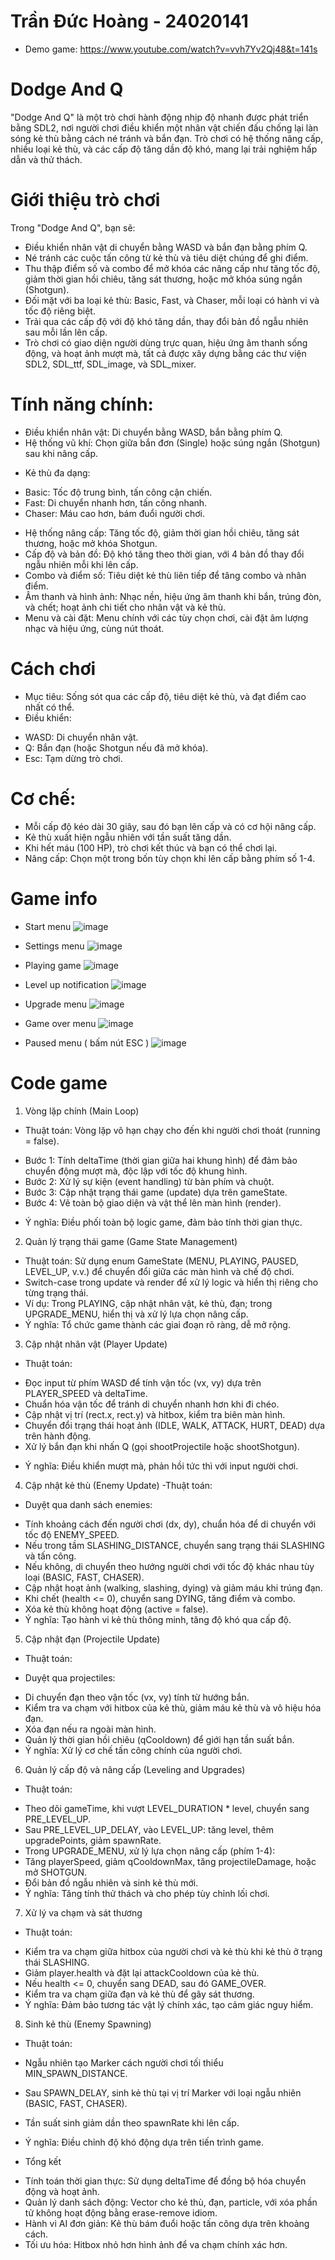 # Trần Đức Hoàng - 24020141
- Demo game: https://www.youtube.com/watch?v=vvh7Yv2Qj48&t=141s

# Dodge And Q
"Dodge And Q" là một trò chơi hành động nhịp độ nhanh được phát triển bằng SDL2, nơi người chơi điều khiển một nhân vật chiến đấu chống lại làn sóng kẻ thù bằng cách né tránh và bắn đạn. Trò chơi có hệ thống nâng cấp, nhiều loại kẻ thù, và các cấp độ tăng dần độ khó, mang lại trải nghiệm hấp dẫn và thử thách.

# Giới thiệu trò chơi

Trong "Dodge And Q", bạn sẽ:
- Điều khiển nhân vật di chuyển bằng WASD và bắn đạn bằng phím Q.
- Né tránh các cuộc tấn công từ kẻ thù và tiêu diệt chúng để ghi điểm.
- Thu thập điểm số và combo để mở khóa các nâng cấp như tăng tốc độ, giảm thời gian hồi chiêu, tăng sát thương, hoặc mở khóa súng ngắn (Shotgun).
- Đối mặt với ba loại kẻ thù: Basic, Fast, và Chaser, mỗi loại có hành vi và tốc độ riêng biệt.
- Trải qua các cấp độ với độ khó tăng dần, thay đổi bản đồ ngẫu nhiên sau mỗi lần lên cấp.
- Trò chơi có giao diện người dùng trực quan, hiệu ứng âm thanh sống động, và hoạt ảnh mượt mà, tất cả được xây dựng bằng các thư viện SDL2, SDL_ttf, SDL_image, và SDL_mixer.

 # Tính năng chính:
- Điều khiển nhân vật: Di chuyển bằng WASD, bắn bằng phím Q.
- Hệ thống vũ khí: Chọn giữa bắn đơn (Single) hoặc súng ngắn (Shotgun) sau khi nâng cấp.

+ Kẻ thù đa dạng:
- Basic: Tốc độ trung bình, tấn công cận chiến.
- Fast: Di chuyển nhanh hơn, tấn công nhanh.
- Chaser: Máu cao hơn, bám đuổi người chơi.

+ Hệ thống nâng cấp: Tăng tốc độ, giảm thời gian hồi chiêu, tăng sát thương, hoặc mở khóa Shotgun.
+ Cấp độ và bản đồ: Độ khó tăng theo thời gian, với 4 bản đồ thay đổi ngẫu nhiên mỗi khi lên cấp.
+ Combo và điểm số: Tiêu diệt kẻ thù liên tiếp để tăng combo và nhân điểm.
+ Âm thanh và hình ảnh: Nhạc nền, hiệu ứng âm thanh khi bắn, trúng đòn, và chết; hoạt ảnh chi tiết cho nhân vật và kẻ thù.
+ Menu và cài đặt: Menu chính với các tùy chọn chơi, cài đặt âm lượng nhạc và hiệu ứng, cùng nút thoát.

# Cách chơi
- Mục tiêu: Sống sót qua các cấp độ, tiêu diệt kẻ thù, và đạt điểm cao nhất có thể.
- Điều khiển:
+ WASD: Di chuyển nhân vật.
+ Q: Bắn đạn (hoặc Shotgun nếu đã mở khóa).
+ Esc: Tạm dừng trò chơi.

# Cơ chế:
- Mỗi cấp độ kéo dài 30 giây, sau đó bạn lên cấp và có cơ hội nâng cấp.
- Kẻ thù xuất hiện ngẫu nhiên với tần suất tăng dần.
- Khi hết máu (100 HP), trò chơi kết thúc và bạn có thể chơi lại.
- Nâng cấp: Chọn một trong bốn tùy chọn khi lên cấp bằng phím số 1-4.

 # Game info

- Start menu
![image](https://github.com/user-attachments/assets/7833abf3-fece-4e1f-be87-59830942bf7f)

- Settings menu
![image](https://github.com/user-attachments/assets/74a5fc6d-133a-4e9e-84f8-6db7589ce245)

- Playing game
![image](https://github.com/user-attachments/assets/6f134693-7492-42af-855a-3d4c07a1e57d)

- Level up notification
![image](https://github.com/user-attachments/assets/85614033-9f4f-4822-89a6-af8120627546)


- Upgrade menu
![image](https://github.com/user-attachments/assets/fd4e0d06-435b-421d-9e18-834f8447dfd4)


- Game over menu
![image](https://github.com/user-attachments/assets/41a07610-05de-4282-adc5-da6d955a3a98)

- Paused menu ( bấm nút ESC )
![image](https://github.com/user-attachments/assets/9ca13969-87c9-4f7a-bde0-d78bba98b051)

# Code game
1. Vòng lặp chính (Main Loop)
- Thuật toán: Vòng lặp vô hạn chạy cho đến khi người chơi thoát (running = false).
+ Bước 1: Tính deltaTime (thời gian giữa hai khung hình) để đảm bảo chuyển động mượt mà, độc lập với tốc độ khung hình.
+ Bước 2: Xử lý sự kiện (event handling) từ bàn phím và chuột.
+ Bước 3: Cập nhật trạng thái game (update) dựa trên gameState.
+ Bước 4: Vẽ toàn bộ giao diện và vật thể lên màn hình (render).
- Ý nghĩa: Điều phối toàn bộ logic game, đảm bảo tính thời gian thực.
2. Quản lý trạng thái game (Game State Management)
- Thuật toán: Sử dụng enum GameState (MENU, PLAYING, PAUSED, LEVEL_UP, v.v.) để chuyển đổi giữa các màn hình và chế độ chơi.
- Switch-case trong update và render để xử lý logic và hiển thị riêng cho từng trạng thái.
- Ví dụ: Trong PLAYING, cập nhật nhân vật, kẻ thù, đạn; trong UPGRADE_MENU, hiển thị và xử lý lựa chọn nâng cấp.
- Ý nghĩa: Tổ chức game thành các giai đoạn rõ ràng, dễ mở rộng.
3. Cập nhật nhân vật (Player Update)
- Thuật toán:
+ Đọc input từ phím WASD để tính vận tốc (vx, vy) dựa trên PLAYER_SPEED và deltaTime.
+ Chuẩn hóa vận tốc để tránh di chuyển nhanh hơn khi đi chéo.
+ Cập nhật vị trí (rect.x, rect.y) và hitbox, kiểm tra biên màn hình.
+ Chuyển đổi trạng thái hoạt ảnh (IDLE, WALK, ATTACK, HURT, DEAD) dựa trên hành động.
+ Xử lý bắn đạn khi nhấn Q (gọi shootProjectile hoặc shootShotgun).
- Ý nghĩa: Điều khiển mượt mà, phản hồi tức thì với input người chơi.
4. Cập nhật kẻ thù (Enemy Update)
-Thuật toán:
+ Duyệt qua danh sách enemies:
* Tính khoảng cách đến người chơi (dx, dy), chuẩn hóa để di chuyển với tốc độ ENEMY_SPEED.
* Nếu trong tầm SLASHING_DISTANCE, chuyển sang trạng thái SLASHING và tấn công.
* Nếu không, di chuyển theo hướng người chơi với tốc độ khác nhau tùy loại (BASIC, FAST, CHASER).
* Cập nhật hoạt ảnh (walking, slashing, dying) và giảm máu khi trúng đạn.
* Khi chết (health <= 0), chuyển sang DYING, tăng điểm và combo.
* Xóa kẻ thù không hoạt động (active = false).
* Ý nghĩa: Tạo hành vi kẻ thù thông minh, tăng độ khó qua cấp độ.
5. Cập nhật đạn (Projectile Update)
- Thuật toán:
+ Duyệt qua projectiles:
* Di chuyển đạn theo vận tốc (vx, vy) tính từ hướng bắn.
* Kiểm tra va chạm với hitbox của kẻ thù, giảm máu kẻ thù và vô hiệu hóa đạn.
* Xóa đạn nếu ra ngoài màn hình.
* Quản lý thời gian hồi chiêu (qCooldown) để giới hạn tần suất bắn.
* Ý nghĩa: Xử lý cơ chế tấn công chính của người chơi.
6. Quản lý cấp độ và nâng cấp (Leveling and Upgrades)
- Thuật toán:
+ Theo dõi gameTime, khi vượt LEVEL_DURATION * level, chuyển sang PRE_LEVEL_UP.
+ Sau PRE_LEVEL_UP_DELAY, vào LEVEL_UP: tăng level, thêm upgradePoints, giảm spawnRate.
+ Trong UPGRADE_MENU, xử lý lựa chọn nâng cấp (phím 1-4):
+ Tăng playerSpeed, giảm qCooldownMax, tăng projectileDamage, hoặc mở SHOTGUN.
+ Đổi bản đồ ngẫu nhiên và sinh kẻ thù mới.
+ Ý nghĩa: Tăng tính thử thách và cho phép tùy chỉnh lối chơi.
7. Xử lý va chạm và sát thương
- Thuật toán:
+ Kiểm tra va chạm giữa hitbox của người chơi và kẻ thù khi kẻ thù ở trạng thái SLASHING.
+ Giảm player.health và đặt lại attackCooldown của kẻ thù.
+ Nếu health <= 0, chuyển sang DEAD, sau đó GAME_OVER.
+ Kiểm tra va chạm giữa đạn và kẻ thù để gây sát thương.
+ Ý nghĩa: Đảm bảo tương tác vật lý chính xác, tạo cảm giác nguy hiểm.
8. Sinh kẻ thù (Enemy Spawning)
- Thuật toán:
+ Ngẫu nhiên tạo Marker cách người chơi tối thiểu MIN_SPAWN_DISTANCE.
+ Sau SPAWN_DELAY, sinh kẻ thù tại vị trí Marker với loại ngẫu nhiên (BASIC, FAST, CHASER).
+ Tần suất sinh giảm dần theo spawnRate khi lên cấp.
+ Ý nghĩa: Điều chỉnh độ khó động dựa trên tiến trình game.


+ Tổng kết
- Tính toán thời gian thực: Sử dụng deltaTime để đồng bộ hóa chuyển động và hoạt ảnh.
- Quản lý danh sách động: Vector cho kẻ thù, đạn, particle, với xóa phần tử không hoạt động bằng erase-remove idiom.
- Hành vi AI đơn giản: Kẻ thù bám đuổi hoặc tấn công dựa trên khoảng cách.
- Tối ưu hóa: Hitbox nhỏ hơn hình ảnh để va chạm chính xác hơn.







 
